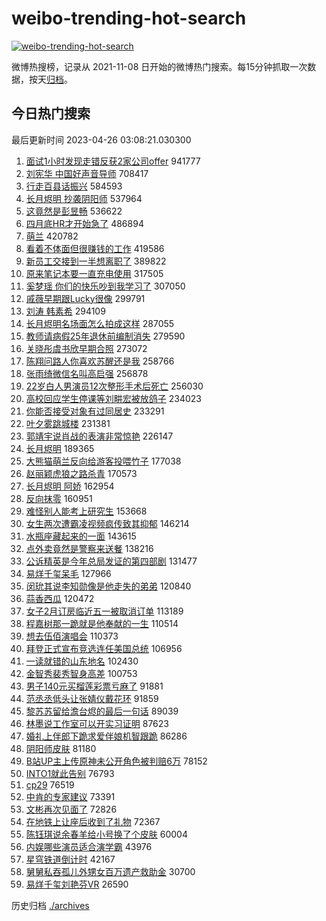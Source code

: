 # weibo-trending-hot-search

[![weibo-trending-hot-search](https://github.com/ameizi/weibo-trending-hot-search/actions/workflows/ci.yml/badge.svg)](https://github.com/ameizi/weibo-trending-hot-search/actions/workflows/ci.yml)

微博热搜榜，记录从 2021-11-08 日开始的微博热门搜索。每15分钟抓取一次数据，按天[归档](./archives)。

## 今日热门搜索

<!-- BEGIN --> 
最后更新时间 2023-04-26 03:08:21.030300 
1. [面试1小时发现走错反获2家公司offer](https://s.weibo.com/weibo?q=%23%E9%9D%A2%E8%AF%951%E5%B0%8F%E6%97%B6%E5%8F%91%E7%8E%B0%E8%B5%B0%E9%94%99%E5%8F%8D%E8%8E%B72%E5%AE%B6%E5%85%AC%E5%8F%B8offer%23&t=31&band_rank=1&Refer=top) 941777
1. [刘宪华 中国好声音导师](https://s.weibo.com/weibo?q=%E5%88%98%E5%AE%AA%E5%8D%8E%20%E4%B8%AD%E5%9B%BD%E5%A5%BD%E5%A3%B0%E9%9F%B3%E5%AF%BC%E5%B8%88&t=31&band_rank=2&Refer=top) 708417
1. [行走百县话振兴](https://s.weibo.com/weibo?q=%23%E8%A1%8C%E8%B5%B0%E7%99%BE%E5%8E%BF%E8%AF%9D%E6%8C%AF%E5%85%B4%23&t=31&band_rank=3&Refer=top) 584593
1. [长月烬明 抄袭阴阳师](https://s.weibo.com/weibo?q=%E9%95%BF%E6%9C%88%E7%83%AC%E6%98%8E%20%E6%8A%84%E8%A2%AD%E9%98%B4%E9%98%B3%E5%B8%88&t=31&band_rank=4&Refer=top) 537964
1. [这竟然是彭昱畅](https://s.weibo.com/weibo?q=%23%E8%BF%99%E7%AB%9F%E7%84%B6%E6%98%AF%E5%BD%AD%E6%98%B1%E7%95%85%23&t=31&band_rank=5&Refer=top) 536622
1. [四月底HR才开始急了](https://s.weibo.com/weibo?q=%23%E5%9B%9B%E6%9C%88%E5%BA%95HR%E6%89%8D%E5%BC%80%E5%A7%8B%E6%80%A5%E4%BA%86%23&t=31&band_rank=6&Refer=top) 486894
1. [萌兰](https://s.weibo.com/weibo?q=%E8%90%8C%E5%85%B0&t=31&band_rank=7&Refer=top) 420782
1. [看着不体面但很赚钱的工作](https://s.weibo.com/weibo?q=%23%E7%9C%8B%E7%9D%80%E4%B8%8D%E4%BD%93%E9%9D%A2%E4%BD%86%E5%BE%88%E8%B5%9A%E9%92%B1%E7%9A%84%E5%B7%A5%E4%BD%9C%23&t=31&band_rank=8&Refer=top) 419586
1. [新员工交接到一半想离职了](https://s.weibo.com/weibo?q=%23%E6%96%B0%E5%91%98%E5%B7%A5%E4%BA%A4%E6%8E%A5%E5%88%B0%E4%B8%80%E5%8D%8A%E6%83%B3%E7%A6%BB%E8%81%8C%E4%BA%86%23&t=31&band_rank=9&Refer=top) 389822
1. [原来笔记本要一直充电使用](https://s.weibo.com/weibo?q=%23%E5%8E%9F%E6%9D%A5%E7%AC%94%E8%AE%B0%E6%9C%AC%E8%A6%81%E4%B8%80%E7%9B%B4%E5%85%85%E7%94%B5%E4%BD%BF%E7%94%A8%23&t=31&band_rank=10&Refer=top) 317505
1. [奚梦瑶 你们的快乐吵到我学习了](https://s.weibo.com/weibo?q=%E5%A5%9A%E6%A2%A6%E7%91%B6%20%E4%BD%A0%E4%BB%AC%E7%9A%84%E5%BF%AB%E4%B9%90%E5%90%B5%E5%88%B0%E6%88%91%E5%AD%A6%E4%B9%A0%E4%BA%86&t=31&band_rank=11&Refer=top) 307050
1. [戚薇早期跟Lucky很像](https://s.weibo.com/weibo?q=%23%E6%88%9A%E8%96%87%E6%97%A9%E6%9C%9F%E8%B7%9FLucky%E5%BE%88%E5%83%8F%23&t=31&band_rank=12&Refer=top) 299791
1. [刘涛 韩素希](https://s.weibo.com/weibo?q=%E5%88%98%E6%B6%9B%20%E9%9F%A9%E7%B4%A0%E5%B8%8C&t=31&band_rank=13&Refer=top) 294109
1. [长月烬明名场面怎么拍成这样](https://s.weibo.com/weibo?q=%E9%95%BF%E6%9C%88%E7%83%AC%E6%98%8E%E5%90%8D%E5%9C%BA%E9%9D%A2%E6%80%8E%E4%B9%88%E6%8B%8D%E6%88%90%E8%BF%99%E6%A0%B7&t=31&band_rank=14&Refer=top) 287055
1. [教师请病假25年退休前编制消失](https://s.weibo.com/weibo?q=%23%E6%95%99%E5%B8%88%E8%AF%B7%E7%97%85%E5%81%8725%E5%B9%B4%E9%80%80%E4%BC%91%E5%89%8D%E7%BC%96%E5%88%B6%E6%B6%88%E5%A4%B1%23&t=31&band_rank=15&Refer=top) 279590
1. [关晓彤虞书欣早期合照](https://s.weibo.com/weibo?q=%23%E5%85%B3%E6%99%93%E5%BD%A4%E8%99%9E%E4%B9%A6%E6%AC%A3%E6%97%A9%E6%9C%9F%E5%90%88%E7%85%A7%23&t=31&band_rank=16&Refer=top) 273072
1. [陈翔问路人你喜欢苏醒还是我](https://s.weibo.com/weibo?q=%23%E9%99%88%E7%BF%94%E9%97%AE%E8%B7%AF%E4%BA%BA%E4%BD%A0%E5%96%9C%E6%AC%A2%E8%8B%8F%E9%86%92%E8%BF%98%E6%98%AF%E6%88%91%23&t=31&band_rank=19&Refer=top) 258766
1. [张雨绮微信名叫高启强](https://s.weibo.com/weibo?q=%23%E5%BC%A0%E9%9B%A8%E7%BB%AE%E5%BE%AE%E4%BF%A1%E5%90%8D%E5%8F%AB%E9%AB%98%E5%90%AF%E5%BC%BA%23&t=31&band_rank=17&Refer=top) 256878
1. [22岁白人男演员12次整形手术后死亡](https://s.weibo.com/weibo?q=%2322%E5%B2%81%E7%99%BD%E4%BA%BA%E7%94%B7%E6%BC%94%E5%91%9812%E6%AC%A1%E6%95%B4%E5%BD%A2%E6%89%8B%E6%9C%AF%E5%90%8E%E6%AD%BB%E4%BA%A1%23&t=31&band_rank=18&Refer=top) 256030
1. [高校回应学生停课等刘畊宏被放鸽子](https://s.weibo.com/weibo?q=%23%E9%AB%98%E6%A0%A1%E5%9B%9E%E5%BA%94%E5%AD%A6%E7%94%9F%E5%81%9C%E8%AF%BE%E7%AD%89%E5%88%98%E7%95%8A%E5%AE%8F%E8%A2%AB%E6%94%BE%E9%B8%BD%E5%AD%90%23&t=31&band_rank=20&Refer=top) 234023
1. [你能否接受对象有过同居史](https://s.weibo.com/weibo?q=%23%E4%BD%A0%E8%83%BD%E5%90%A6%E6%8E%A5%E5%8F%97%E5%AF%B9%E8%B1%A1%E6%9C%89%E8%BF%87%E5%90%8C%E5%B1%85%E5%8F%B2%23&t=31&band_rank=21&Refer=top) 233291
1. [叶夕雾跳城楼](https://s.weibo.com/weibo?q=%23%E5%8F%B6%E5%A4%95%E9%9B%BE%E8%B7%B3%E5%9F%8E%E6%A5%BC%23&t=31&band_rank=22&Refer=top) 231381
1. [郭靖宇说肖战的表演非常惊艳](https://s.weibo.com/weibo?q=%23%E9%83%AD%E9%9D%96%E5%AE%87%E8%AF%B4%E8%82%96%E6%88%98%E7%9A%84%E8%A1%A8%E6%BC%94%E9%9D%9E%E5%B8%B8%E6%83%8A%E8%89%B3%23&t=31&band_rank=23&Refer=top) 226147
1. [长月烬明](https://s.weibo.com/weibo?q=%E9%95%BF%E6%9C%88%E7%83%AC%E6%98%8E&t=31&band_rank=24&Refer=top) 189365
1. [大熊猫萌兰反向给游客投喂竹子](https://s.weibo.com/weibo?q=%23%E5%A4%A7%E7%86%8A%E7%8C%AB%E8%90%8C%E5%85%B0%E5%8F%8D%E5%90%91%E7%BB%99%E6%B8%B8%E5%AE%A2%E6%8A%95%E5%96%82%E7%AB%B9%E5%AD%90%23&t=31&band_rank=25&Refer=top) 177038
1. [赵丽颖虎狼之路杀青](https://s.weibo.com/weibo?q=%23%E8%B5%B5%E4%B8%BD%E9%A2%96%E8%99%8E%E7%8B%BC%E4%B9%8B%E8%B7%AF%E6%9D%80%E9%9D%92%23&t=31&band_rank=26&Refer=top) 170573
1. [长月烬明 阿娇](https://s.weibo.com/weibo?q=%E9%95%BF%E6%9C%88%E7%83%AC%E6%98%8E%20%E9%98%BF%E5%A8%87&t=31&band_rank=27&Refer=top) 162954
1. [反向抹零](https://s.weibo.com/weibo?q=%E5%8F%8D%E5%90%91%E6%8A%B9%E9%9B%B6&t=31&band_rank=29&Refer=top) 160951
1. [难怪别人能考上研究生](https://s.weibo.com/weibo?q=%23%E9%9A%BE%E6%80%AA%E5%88%AB%E4%BA%BA%E8%83%BD%E8%80%83%E4%B8%8A%E7%A0%94%E7%A9%B6%E7%94%9F%23&t=31&band_rank=28&Refer=top) 153668
1. [女生两次遭霸凌视频疯传致其抑郁](https://s.weibo.com/weibo?q=%23%E5%A5%B3%E7%94%9F%E4%B8%A4%E6%AC%A1%E9%81%AD%E9%9C%B8%E5%87%8C%E8%A7%86%E9%A2%91%E7%96%AF%E4%BC%A0%E8%87%B4%E5%85%B6%E6%8A%91%E9%83%81%23&t=31&band_rank=35&Refer=top) 146214
1. [水瓶座藏起来的一面](https://s.weibo.com/weibo?q=%E6%B0%B4%E7%93%B6%E5%BA%A7%E8%97%8F%E8%B5%B7%E6%9D%A5%E7%9A%84%E4%B8%80%E9%9D%A2&t=31&band_rank=46&Refer=top) 143615
1. [点外卖竟然是警察来送餐](https://s.weibo.com/weibo?q=%23%E7%82%B9%E5%A4%96%E5%8D%96%E7%AB%9F%E7%84%B6%E6%98%AF%E8%AD%A6%E5%AF%9F%E6%9D%A5%E9%80%81%E9%A4%90%23&t=31&band_rank=30&Refer=top) 138216
1. [公诉精英是今年总局发证的第四部剧](https://s.weibo.com/weibo?q=%23%E5%85%AC%E8%AF%89%E7%B2%BE%E8%8B%B1%E6%98%AF%E4%BB%8A%E5%B9%B4%E6%80%BB%E5%B1%80%E5%8F%91%E8%AF%81%E7%9A%84%E7%AC%AC%E5%9B%9B%E9%83%A8%E5%89%A7%23&t=31&band_rank=31&Refer=top) 131477
1. [易烊千玺呆毛](https://s.weibo.com/weibo?q=%23%E6%98%93%E7%83%8A%E5%8D%83%E7%8E%BA%E5%91%86%E6%AF%9B%23&t=31&band_rank=32&Refer=top) 127966
1. [闵玧其说李知勋像是他走失的弟弟](https://s.weibo.com/weibo?q=%23%E9%97%B5%E7%8E%A7%E5%85%B6%E8%AF%B4%E6%9D%8E%E7%9F%A5%E5%8B%8B%E5%83%8F%E6%98%AF%E4%BB%96%E8%B5%B0%E5%A4%B1%E7%9A%84%E5%BC%9F%E5%BC%9F%23&t=31&band_rank=33&Refer=top) 120840
1. [蒜香西瓜](https://s.weibo.com/weibo?q=%E8%92%9C%E9%A6%99%E8%A5%BF%E7%93%9C&t=31&band_rank=34&Refer=top) 120472
1. [女子2月订房临近五一被取消订单](https://s.weibo.com/weibo?q=%23%E5%A5%B3%E5%AD%902%E6%9C%88%E8%AE%A2%E6%88%BF%E4%B8%B4%E8%BF%91%E4%BA%94%E4%B8%80%E8%A2%AB%E5%8F%96%E6%B6%88%E8%AE%A2%E5%8D%95%23&t=31&band_rank=35&Refer=top) 113189
1. [程嘉树那一跪就是他奉献的一生](https://s.weibo.com/weibo?q=%23%E7%A8%8B%E5%98%89%E6%A0%91%E9%82%A3%E4%B8%80%E8%B7%AA%E5%B0%B1%E6%98%AF%E4%BB%96%E5%A5%89%E7%8C%AE%E7%9A%84%E4%B8%80%E7%94%9F%23&t=31&band_rank=36&Refer=top) 110514
1. [想去伍佰演唱会](https://s.weibo.com/weibo?q=%E6%83%B3%E5%8E%BB%E4%BC%8D%E4%BD%B0%E6%BC%94%E5%94%B1%E4%BC%9A&t=31&band_rank=37&Refer=top) 110373
1. [拜登正式宣布竞选连任美国总统](https://s.weibo.com/weibo?q=%23%E6%8B%9C%E7%99%BB%E6%AD%A3%E5%BC%8F%E5%AE%A3%E5%B8%83%E7%AB%9E%E9%80%89%E8%BF%9E%E4%BB%BB%E7%BE%8E%E5%9B%BD%E6%80%BB%E7%BB%9F%23&t=31&band_rank=38&Refer=top) 106956
1. [一读就错的山东地名](https://s.weibo.com/weibo?q=%23%E4%B8%80%E8%AF%BB%E5%B0%B1%E9%94%99%E7%9A%84%E5%B1%B1%E4%B8%9C%E5%9C%B0%E5%90%8D%23&t=31&band_rank=39&Refer=top) 102430
1. [金智秀裴秀智身高差](https://s.weibo.com/weibo?q=%23%E9%87%91%E6%99%BA%E7%A7%80%E8%A3%B4%E7%A7%80%E6%99%BA%E8%BA%AB%E9%AB%98%E5%B7%AE%23&t=31&band_rank=42&Refer=top) 100753
1. [男子140元买榴莲彩票亏麻了](https://s.weibo.com/weibo?q=%23%E7%94%B7%E5%AD%90140%E5%85%83%E4%B9%B0%E6%A6%B4%E8%8E%B2%E5%BD%A9%E7%A5%A8%E4%BA%8F%E9%BA%BB%E4%BA%86%23&t=31&band_rank=40&Refer=top) 91881
1. [范丞丞低头让张婧仪戴花环](https://s.weibo.com/weibo?q=%23%E8%8C%83%E4%B8%9E%E4%B8%9E%E4%BD%8E%E5%A4%B4%E8%AE%A9%E5%BC%A0%E5%A9%A7%E4%BB%AA%E6%88%B4%E8%8A%B1%E7%8E%AF%23&t=31&band_rank=41&Refer=top) 91859
1. [黎苏苏留给澹台烬的最后一句话](https://s.weibo.com/weibo?q=%23%E9%BB%8E%E8%8B%8F%E8%8B%8F%E7%95%99%E7%BB%99%E6%BE%B9%E5%8F%B0%E7%83%AC%E7%9A%84%E6%9C%80%E5%90%8E%E4%B8%80%E5%8F%A5%E8%AF%9D%23&t=31&band_rank=43&Refer=top) 89039
1. [林墨说工作室可以开实习证明](https://s.weibo.com/weibo?q=%23%E6%9E%97%E5%A2%A8%E8%AF%B4%E5%B7%A5%E4%BD%9C%E5%AE%A4%E5%8F%AF%E4%BB%A5%E5%BC%80%E5%AE%9E%E4%B9%A0%E8%AF%81%E6%98%8E%23&t=31&band_rank=44&Refer=top) 87623
1. [婚礼上伴郎下跪求爱伴娘机智跟跪](https://s.weibo.com/weibo?q=%23%E5%A9%9A%E7%A4%BC%E4%B8%8A%E4%BC%B4%E9%83%8E%E4%B8%8B%E8%B7%AA%E6%B1%82%E7%88%B1%E4%BC%B4%E5%A8%98%E6%9C%BA%E6%99%BA%E8%B7%9F%E8%B7%AA%23&t=31&band_rank=45&Refer=top) 86286
1. [阴阳师皮肤](https://s.weibo.com/weibo?q=%E9%98%B4%E9%98%B3%E5%B8%88%E7%9A%AE%E8%82%A4&t=31&band_rank=47&Refer=top) 81180
1. [B站UP主上传原神未公开角色被判赔6万](https://s.weibo.com/weibo?q=%23B%E7%AB%99UP%E4%B8%BB%E4%B8%8A%E4%BC%A0%E5%8E%9F%E7%A5%9E%E6%9C%AA%E5%85%AC%E5%BC%80%E8%A7%92%E8%89%B2%E8%A2%AB%E5%88%A4%E8%B5%946%E4%B8%87%23&t=31&band_rank=31&Refer=top) 78152
1. [INTO1就此告别](https://s.weibo.com/weibo?q=%23INTO1%E5%B0%B1%E6%AD%A4%E5%91%8A%E5%88%AB%23&t=31&band_rank=48&Refer=top) 76793
1. [cp29](https://s.weibo.com/weibo?q=cp29&t=31&band_rank=49&Refer=top) 76519
1. [中肯的专家建议](https://s.weibo.com/weibo?q=%E4%B8%AD%E8%82%AF%E7%9A%84%E4%B8%93%E5%AE%B6%E5%BB%BA%E8%AE%AE&t=31&band_rank=50&Refer=top) 73391
1. [文彬再次见面了](https://s.weibo.com/weibo?q=%23%E6%96%87%E5%BD%AC%E5%86%8D%E6%AC%A1%E8%A7%81%E9%9D%A2%E4%BA%86%23&t=31&band_rank=48&Refer=top) 72826
1. [在地铁上让座后收到了礼物](https://s.weibo.com/weibo?q=%23%E5%9C%A8%E5%9C%B0%E9%93%81%E4%B8%8A%E8%AE%A9%E5%BA%A7%E5%90%8E%E6%94%B6%E5%88%B0%E4%BA%86%E7%A4%BC%E7%89%A9%23&t=31&band_rank=50&Refer=top) 72367
1. [陈钰琪说余春羊给小号换了个皮肤](https://s.weibo.com/weibo?q=%23%E9%99%88%E9%92%B0%E7%90%AA%E8%AF%B4%E4%BD%99%E6%98%A5%E7%BE%8A%E7%BB%99%E5%B0%8F%E5%8F%B7%E6%8D%A2%E4%BA%86%E4%B8%AA%E7%9A%AE%E8%82%A4%23&t=31&band_rank=38&Refer=top) 60004
1. [内娱哪些演员适合演学霸](https://s.weibo.com/weibo?q=%23%E5%86%85%E5%A8%B1%E5%93%AA%E4%BA%9B%E6%BC%94%E5%91%98%E9%80%82%E5%90%88%E6%BC%94%E5%AD%A6%E9%9C%B8%23&t=31&band_rank=48&Refer=top) 43976
1. [星穹铁道倒计时](https://s.weibo.com/weibo?q=%23%E6%98%9F%E7%A9%B9%E9%93%81%E9%81%93%E5%80%92%E8%AE%A1%E6%97%B6%23&t=31&band_rank=49&Refer=top) 42167
1. [舅舅私吞孤儿外甥女百万遗产救助金](https://s.weibo.com/weibo?q=%23%E8%88%85%E8%88%85%E7%A7%81%E5%90%9E%E5%AD%A4%E5%84%BF%E5%A4%96%E7%94%A5%E5%A5%B3%E7%99%BE%E4%B8%87%E9%81%97%E4%BA%A7%E6%95%91%E5%8A%A9%E9%87%91%23&t=31&band_rank=23&Refer=top) 30700
1. [易烊千玺刘艳芬VR](https://s.weibo.com/weibo?q=%23%E6%98%93%E7%83%8A%E5%8D%83%E7%8E%BA%E5%88%98%E8%89%B3%E8%8A%ACVR%23&t=31&band_rank=38&Refer=top) 26590
<!-- END -->

历史归档 [./archives](./archives)

